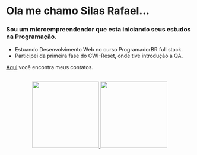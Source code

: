 ### <h1> Ola me chamo Silas Rafael...</h1>

<h3>Sou um microempreendendor que esta iniciando seus estudos na Programação. </h3>

- Estuando Desenvolvimento Web no curso ProgramadorBR full stack.
- Participei da primeira fase do CWI-Reset, onde tive introdução a QA.

[Aqui](https://creative-elf-950a98.netlify.app) você encontra meus contatos.

##

<div align="center">
  <a href="https://github.com/SilasRSSimoes">
  <img height="180em" src="https://github-readme-stats.vercel.app/api?username=Silas-Rafael&show_icons=true&theme=dark&include_all_commits=true&count_private=true"/>
  <img height="180em" src="https://github-readme-stats.vercel.app/api/top-langs/?username=Silas-Rafael&layout=compact&langs_count=7&theme=dark"/>
</div>
